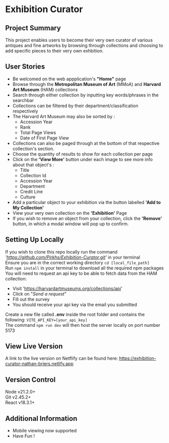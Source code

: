 
# Exhibition Curator

## Project Summary
This project enables users to become their very own curator of various antiques and fine artworks by browsing through collections and choosing to add specific pieces to their very own exhbition.

## User Stories
- Be welcomed on the web appplication's **"Home"** page
- Browse through the **Metropolitan Museum of Art** (MMoA) and **Harvard Art Museum** (HAM) collections
- Search through either collection by inputting key words/phrases in the searchbar
- Collections can be filtered by their department/classification respectively
- The Harvard Art Museum may also be sorted by :
    - Accession Year
    - Rank
    - Total Page Views
    - Date of First Page View
- Collections can also be paged through at the bottom of that respective collection's section.
- Choose the quantity of results to show for each collection per page
- Click on the **'View More'** button under each image to see more info about that object's :
    - Title
    - Collection Id
    - Accession Year
    - Department
    - Credit Line
    - Culture
- Add a particular object to your exhibition via the button labelled **'Add to My Collection'**
- View your very own collection on the **'Exhibition'** Page
- If you wish to remove an object from your collection, click the **'Remove'** button, in which a modal window will pop up to confirm.

## Setting Up Locally
If you wish to clone this repo locally run the command *'https://github.com/Pirkhs/Exhibition-Curator.git'* in your terminal <br> 
Ensure you are in the correct working directory ```cd [local_file_path]``` <br> 
Run ```npm install``` in your terminal to download all the required npm packages <br> 
You will need to request an api key to be able to fetch data from the HAM collection:
- Visit 'https://harvardartmuseums.org/collections/api'
- Click on "*Send a request*"
- Fill out the survey 
- You should receive your api key via the email you submitted <br>

Create a new file called **.env** inside the root folder and contains the following: ```VITE_API_KEY=[your_api_key]``` <br>
The command ```npm run dev``` will then host the server locally on port number 5173 <br> 

## View Live Version
A link to the live version on Netflify can be found here: https://exhibition-curator-nathan-briers.netlify.app


## Version Control
Node v21.2.0+ <br>
Git v2.45.2+ <br>
React v18.3.1+

## Additional Information
- Mobile viewing now supported
- Have Fun !